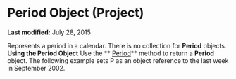 
# Period Object (Project)

 **Last modified:** July 28, 2015


Represents a period in a calendar. There is no collection for  **Period** objects.
 **Using the Period Object**
Use the  ** [Period](b717bcbe-654b-5791-2002-d65e2a96617f.md)** method to return a **Period** object. The following example sets P as an object reference to the last week in September 2002.
